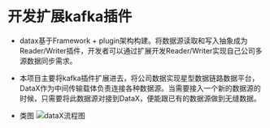 # 开发扩展kafka插件

* datax基于Framework + plugin架构构建。将数据源读取和写入抽象成为Reader/Writer插件，开发者可以通过扩展开发Reader/Writer实现自己公司多源数据同步需求。

* 本项目主要将kafka插件扩展进去，将公司数据实现星型数据链路数据平台，DataX作为中间传输载体负责连接各种数据源。当需要接入一个新的数据源的时候，只需要将此数据源对接到DataX，便能跟已有的数据源做到无缝数据。
* 类图
![dataX流程图](https://user-images.githubusercontent.com/55180060/175015683-00c1c65e-7bae-4973-a552-f52d7c3f806c.png)
